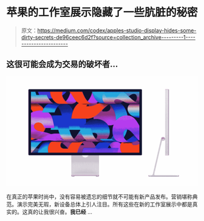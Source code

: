 # 苹果的工作室展示隐藏了一些肮脏的秘密

> 原文：<https://medium.com/codex/apples-studio-display-hides-some-dirty-secrets-de96ceec6d2f?source=collection_archive---------1----------------------->

## 这很可能会成为交易的破坏者…

![](img/d4908dfacb9498051d7a9e12104baf52.png)

在真正的苹果时尚中，没有容易被遗忘的细节就不可能有新产品发布。营销堪称典范。演示完美无瑕，新设备总体上引人注目。所有这些在新的工作室展示中都是真实的。这真的让我很兴奋。**我已经** …
